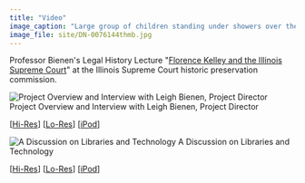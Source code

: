 ```yaml
---
title: "Video"
image_caption: "Large group of children standing under showers over the street."
image_file: site/DN-0076144thmb.jpg
---
```


Professor Bienen's Legal History Lecture "[Florence Kelley and the Illinois Supreme Court](http://www.illinoiscourthistory.org/events/florence-kelley-lecture-april-15-2010)" at the Illinois Supreme Court historic preservation commission. 

![Project Overview and Interview with Leigh Bienen, Project Director](/about/video/project)
Project Overview and Interview with Leigh Bienen, Project Director

[[Hi-Res](/about/video/project)]  [[Lo-Res](/about/video/projectLoRes)]  [[iPod](/about/video/project-iPod)]

![A Discussion on Libraries and Technology](/about/video/technology)
A Discussion on Libraries and Technology

[[Hi-Res](/about/video/technology)]  [[Lo-Res](/about/video/technologyLoRes)]  [[iPod](/about/video/technology-iPod)]

